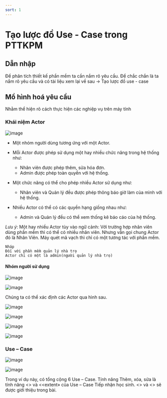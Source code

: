 ```yaml
---
sort: 1
---
```


# Tạo lược đồ Use - Case trong PTTKPM

## Dẫn nhập

Để phân tích thiết kế phần mềm ta cần nắm rõ yêu cầu.
Để chắc chắn là ta nắm rõ yêu cầu và có tài liệu xem lại về sau
-> Tạo lược đồ use - case

## Mồ hình hoá yêu cầu

Nhằm thể hiện rõ cách thực hiện các nghiệp vụ trên máy tính

### Khái niệm Actor

![image](https://user-images.githubusercontent.com/81136429/113490574-26930600-94f5-11eb-9d8d-878e17f1ddae.png)

- Một nhóm người dùng tương ứng với một Actor.

- Mỗi Actor được phép sử dụng một hay nhiều chức năng trong hệ thống như:

  - Nhân viên được phép thêm, sửa hóa đơn.
  - Admin được phép toàn quyền với hệ thống.
- Một chức năng có thể cho phép nhiều Actor sử dụng như:
  - Nhân viên và Quản lý đều được phép thông báo giờ làm của mình với hệ thống.
- Nhiều Actor có thể có các quyền hạng giống nhau như:
  - Admin và Quản lý đều có thể xem thống kê báo cáo của hệ thống.

*Lưu ý*: Một hay nhiều Actor tùy vào ngữ cảnh: Với trường hợp nhân viên dùng phần mềm thì có thể có nhiều nhân viên. Nhưng vẫn gọi chung Actor đó là Nhân Viên. Máy quét mã vạch thì chỉ có một tương tác với phần mềm.
```
Nháp
Đối với phần mềm quản lý nhà trọ
Actor chỉ có một là admin(người quản lý nhà trọ)
```

#### Nhóm người sử dụng

![image](https://user-images.githubusercontent.com/81136429/113490813-cf8e3080-94f6-11eb-93e8-849ad401abd1.png)

![image](https://user-images.githubusercontent.com/81136429/113490820-d9179880-94f6-11eb-8e4e-6b83d483aa25.png)

Chúng ta có thể xác định các Actor qua hình sau.

![image](https://user-images.githubusercontent.com/81136429/113490846-f64c6700-94f6-11eb-9904-c0ab4e949536.png)

![image](https://user-images.githubusercontent.com/81136429/113490883-2a278c80-94f7-11eb-8279-0d3e9a364d3b.png)

![image](https://user-images.githubusercontent.com/81136429/113490894-37dd1200-94f7-11eb-8534-1fba6661f05e.png)

![image](https://user-images.githubusercontent.com/81136429/113490904-43c8d400-94f7-11eb-9aa2-fb4f249e3c02.png)

### Use – Case

![image](https://user-images.githubusercontent.com/81136429/113490966-a91cc500-94f7-11eb-8d45-a4e29394f2e2.png)

![image](https://user-images.githubusercontent.com/81136429/113490982-bc2f9500-94f7-11eb-88cd-0fd796771f5e.png)

Trong ví dụ này, có tổng cộng 6 Use – Case. Tính năng Thêm, xóa, sửa là tính năng <<include>>  và <<extent» của Use – Case Tiếp nhận học sinh. <<include>> và <<extent>> sẽ được giới thiệu trong bài.


